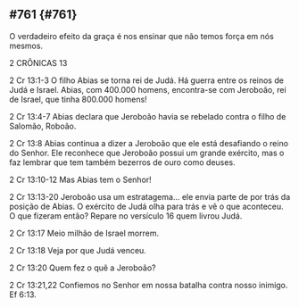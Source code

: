 ## #761 {#761}

O verdadeiro efeito da graça é nos ensinar que não temos força em nós mesmos.

2 CRÔNICAS 13

2 Cr 13:1-3 O filho Abias se torna rei de Judá. Há guerra entre os reinos de Judá e Israel. Abias, com 400.000 homens, encontra-se com Jeroboão, rei de Israel, que tinha 800.000 homens!

2 Cr 13:4-7 Abias declara que Jeroboão havia se rebelado contra o filho de Salomão, Roboão.

2 Cr 13:8 Abias continua a dizer a Jeroboão que ele está desafiando o reino do Senhor. Ele reconhece que Jeroboão possui um grande exército, mas o faz lembrar que tem também bezerros de ouro como deuses.

2 Cr 13:10-12 Mas Abias tem o Senhor!

2 Cr 13:13-20 Jeroboão usa um estratagema... ele envia parte de por trás da posição de Abias. O exército de Judá olha para trás e vê o que aconteceu. O que fizeram então? Repare no versículo 16 quem livrou Judá.

2 Cr 13:17 Meio milhão de Israel morrem.

2 Cr 13:18 Veja por que Judá venceu.

2 Cr 13:20 Quem fez o quê a Jeroboão?

2 Cr 13:21,22 Confiemos no Senhor em nossa batalha contra nosso inimigo. Ef 6:13.